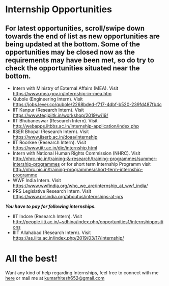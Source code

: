 # Internship Opportunities

## For latest opportunities, scroll/swipe down towards the end of list as new opportunities are being updated at the bottom. Some of the opportunities may be closed now as the requirements may have been met, so do try to check the opportunities situated near the bottom.

- Intern with Ministry of External Affairs (MEA). Visit https://www.mea.gov.in/internship-in-mea.htm
- Qubole (Engineering Intern). Visit https://jobs.lever.co/qubole/2268bded-f717-4dbf-b520-239fd487fb4c
- IIT Kanpur (Research Intern). Visit https://www.teqipiitk.in/workshop/2019/wi19/
- IIT Bhubaneswar (Research Intern). Visit http://webapps.iitbbs.ac.in/internship-application/index.php
- IISER Bhopal (Research Intern). Visit https://www.iiserb.ac.in/doaa/internship
- IIT Roorkee (Research Intern). Visit https://www.iitr.ac.in/dic/internship.html
- Intern with National Human Rights Commission (NHRC). Visit http://nhrc.nic.in/training-&-research/training-programmes/summer-intership-programmes or for short term Internship Programm visit http://nhrc.nic.in/training-programmes/short-term-internship-programme
- WWF India	Intern. Visit https://www.wwfindia.org/who_we_are/internship_at_wwf_india/
- PRS Legislative Research Intern. Visit https://www.prsindia.org/aboutus/internships-at-prs

***You have to pay for following internships.***

- IIT Indore (Research Intern). Visit http://people.iiti.ac.in/~sdhina/index.php/opportunities1/internshippositions
- IIIT Allahabad (Research Intern). Visit https://as.iiita.ac.in/index.php/2019/03/17/internship/

# All the best!

Want any kind of help regarding Internships, feel free to connect with me [here]() or mail me at kumarhitesh652@gmail.com
